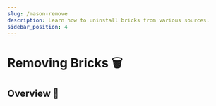 ```yaml
---
slug: /mason-remove
description: Learn how to uninstall bricks from various sources.
sidebar_position: 4
---
```


# Removing Bricks 🗑

## Overview 🚀
